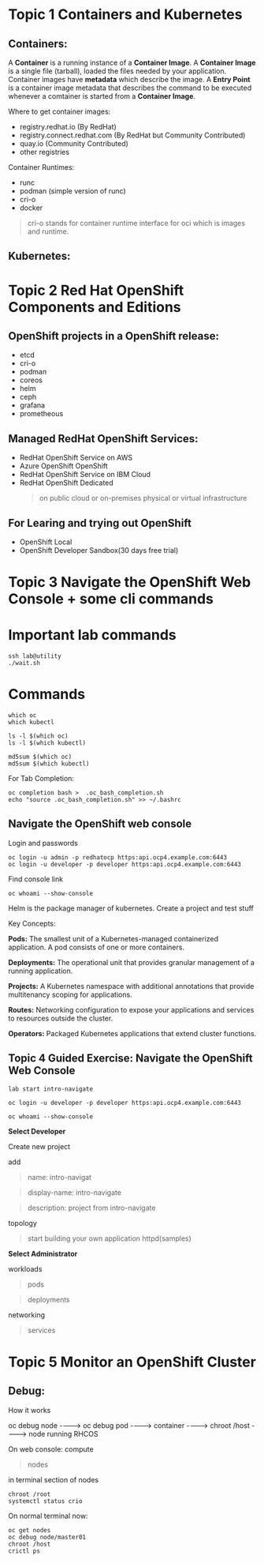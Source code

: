 # Topic 1 Containers and Kubernetes

## Containers:
A **Container** is a running instance of a **Container Image**.
A **Container Image** is a single file (tarball), loaded the files needed by your application. Container images have **metadata** which describe the image.
A **Entry Point** is a container image metadata that describes the command to be executed whenever a comtainer is started from a **Container Image**.

Where to get container images:
- registry.redhat.io (By RedHat)
- registry.connect.redhat.com (By RedHat but Community Contributed)
- quay.io (Community Contributed)
- other registries

Container Runtimes:
- runc
- podman (simple version of runc)
- cri-o
- docker

> cri-o stands for container runtime interface for oci which is images and runtime.

## Kubernetes:

# Topic 2 Red Hat OpenShift Components and Editions

## OpenShift projects in a OpenShift release:
- etcd
- cri-o
- podman
- coreos
- helm
- ceph
- grafana
- prometheous

## Managed RedHat OpenShift Services:
- RedHat OpenShift Service on AWS
- Azure OpenShift OpenShift
- RedHat OpenShift Service on IBM Cloud
- RedHat OpenShift Dedicated
  > on public cloud or on-premises physical or virtual infrastructure

## For Learing and trying out OpenShift
- OpenShift Local
- OpenShift Developer Sandbox(30 days free trial)

# Topic 3 Navigate the OpenShift Web Console + some cli commands

# Important lab commands
 ```
ssh lab@utility
./wait.sh
```

# Commands
```
which oc
which kubectl

ls -l $(which oc)
ls -l $(which kubectl)

md5sum $(which oc)
md5sum $(which kubectl)

```
For Tab Completion:
```
oc completion bash >  .oc_bash_completion.sh
echo "source .oc_bash_completion.sh" >> ~/.bashrc
```
## Navigate the OpenShift web console
Login and passwords
```
oc login -u admin -p redhatocp https:api.ocp4.example.com:6443
oc login -u developer -p developer https:api.ocp4.example.com:6443
```
Find console link
```
oc whoami --show-console
```

Helm is the package manager of kubernetes.
Create a project and test stuff

Key Concepts:

**Pods:** The smallest unit of a Kubernetes-managed containerized application. A pod consists of one or more containers.

**Deployments:** The operational unit that provides granular management of a running application.

**Projects:** A Kubernetes namespace with additional annotations that provide multitenancy scoping for applications.

**Routes:** Networking configuration to expose your applications and services to resources outside the cluster.

**Operators:** Packaged Kubernetes applications that extend cluster functions.

## Topic 4 Guided Exercise: Navigate the OpenShift Web Console
```
lab start intro-navigate

oc login -u developer -p developer https:api.ocp4.example.com:6443

oc whoami --show-console
```
**Select Developer**

Create new project

add

> name: intro-navigat

> display-name: intro-navigate

> description: project from intro-navigate


topology

> start building your own application
> httpd(samples)

**Select Administrator**

workloads

> pods

> deployments


networking

> services


# Topic 5 Monitor an OpenShift Cluster
## Debug:

How it works

oc debug node
---->
oc debug pod
---->
container
---->
chroot /host
---->
node running RHCOS

On web console:
compute
> nodes

in terminal section of nodes
```
chroot /root
systemctl status crio
```

On normal terminal now:
```
oc get nodes
oc debug node/master01
chroot /host
crictl ps
```
